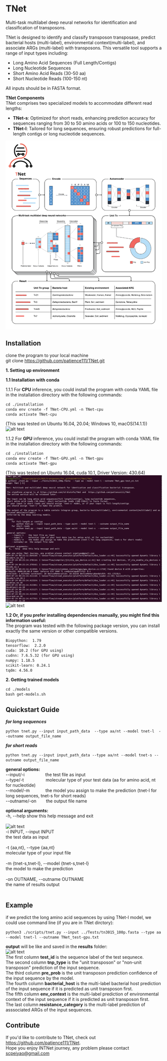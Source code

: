 TNet
=====
Multi-task multilabel deep neural networks for identification and classification of transposons.

TNet is designed to identify and classify transposon transposase, predict bacterial hosts (multi-label), environmental context(multi-label), and associate ARGs (multi-label) with transposons. This versatile tool supports a range of input types including:
* Long Amino Acid Sequences (Full Length/Contigs)
* Long Nucleotide Sequences
* Short Amino Acid Reads (30-50 aa)
* Short Nucleotide Reads (100-150 nt)

All inputs should be in FASTA format.

**TNet Components**\
TNet comprises two specialized models to accommodate different read lengths:
* **TNet-s**: Optimized for short reads, enhancing prediction accuracy for sequences ranging from 30 to 50 amino acids or 100 to 150 nucleotides.
* **TNet-l**: Tailored for long sequences, ensuring robust predictions for full-length contigs or long nucleotide sequences.

![alt text](https://github.com/patience111/TNet/blob/master/pics/TNet_graphic_abstract-logo_250328.png)

Installation
------------
clone the program to your local machine\
git clone https://github.com/patience111/TNet.git


**1. Setting up environment**


**1.1 Installation with conda**


1.1.1 For **CPU** inference, you could install the program with conda YAML file in the installation directory with the following commands:

```
cd ./installation 
conda env create -f TNet-CPU.yml -n TNet-cpu
conda activate TNet-cpu
```

(This was tested on Ubuntu 16.04, 20.04; Windows 10, macOS(14.1.1))\
 ![alt text](https://github.com/patience111/TNet/blob/master/pics/TNet-cpu_test_e2.jpg)

  1.1.2 For **GPU** inference, you could install the program with conda YAML file in the installation directory with the following commands:</br>
```
cd ./installation
conda env create -f TNet-GPU.yml -n TNet-gpu
conda activate TNet-gpu
```
(This was tested on Ubuntu 16.04, cuda 10.1, Driver Version: 430.64)\
    ![alt text](https://github.com/patience111/TNet/blob/master/pics/TNet_gpu-test_p1.jpg)
    ![alt text](https://github.com/patience111/TNet/blob/master/pics/TNet_gpu-test_p2.jpg)


**1.2 Or, if you prefer installing dependencies manually, you might find this information useful:**\
The program was tested with the following package version, you can install exactly the same version or other compatible versions.
```
Biopython:  1.79
tensorflow:  2.2.0 
cuda: 10.2 (for GPU using)
cudnn: 7.6.5.32 (for GPU using)
numpy: 1.18.5
scikit-learn: 0.24.1
tqdm: 4.56.0
```
**2. Getting trained models**

```   
cd ./models
bash get-models.sh
```
Quickstart Guide
----------------
***for long sequences***

```
python tnet.py --input input_path_data  --type aa/nt --model tnet-l  --outname output_file_name
```
***for short reads***

```
python tnet.py --input input_path_data --type aa/nt --model tnet-s --outname output_file_name
```

**general options:**</br>
     --input/-i&nbsp;&nbsp;&nbsp;&nbsp;&nbsp;&nbsp;&nbsp;&nbsp;&nbsp;&nbsp;&nbsp;&nbsp;&nbsp;&nbsp;&nbsp;&nbsp;&nbsp;the test file as input </br>
     --type/-t &nbsp;&nbsp;&nbsp;&nbsp;&nbsp;&nbsp;&nbsp;&nbsp;&nbsp;&nbsp;&nbsp;&nbsp;&nbsp;&nbsp;&nbsp;&nbsp;&nbsp;molecular type of your test data (aa for amino acid, nt for nucleotide)</br>
     --model/-m&nbsp;&nbsp;&nbsp;&nbsp;&nbsp;&nbsp;&nbsp;&nbsp;&nbsp;&nbsp;&nbsp;&nbsp;&nbsp;the model you assign to make the prediction (tnet-l for long sequences, tnet-s for short reads) </br>
     --outname/-on&nbsp;&nbsp;&nbsp;&nbsp;&nbsp;&nbsp;&nbsp;&nbsp;the output file name </br>


**optional arguments:**</br>
  -h, --help            show this help message and exit</br></br>
  ![alt text](https://github.com/patience111/TNet/blob/master/pics/TNet_help-page_e2.jpg)</br>
  -i INPUT, --input INPUT </br>
                        the test data as input </br></br>
  -t {aa,nt}, --type {aa,nt} </br>
                        molecular type of your input file </br></br>
  -m {tnet-s,tnet-l}, --model {tnet-s,tnet-l} </br>
                        the model to make the prediction </br></br>
  -on OUTNAME, --outname OUTNAME </br>
                        the name of results output </br></br>


Example
----------
if we predict the long amino acid sequences by using TNet-l model, we could use command line (if you are in TNet dirctory):
```
python3 ./scripts/tnet.py --input ../Tests/tn3015_100p.fasta --type aa --model tnet-l --outname TNet_test-gpu.txt
```
**output** will be like and saved in the **results** folder: </br>
![alt text](https://github.com/patience111/TNet/blob/master/pics/TNet_gpuTest_lsaa.jpg)</br>
The first column **test_id** is the sequence label of the test sequnece.</br>
The second column **tnp_type** is the "unit transposon" or "non-unit transposon" prediction of the input sequence.\
The third column **pre_prob** is the unit transposon prediction confidence of the input sequence by the model.\
The fourth column **bacterial_host** is the multi-label bacterial host prediction of the input sequence if it is predicted as unit transposon first.\
The fifth column **env_context** is the multi-label prediction of environmental context of the input sequence if it is predicted as unit transposon first.\
The last column **resistance_category** is the multi-label prediction of asssociated ARGs of the input sequences.

Contribute
----------

If you'd like to contribute to TNet, check out https://github.com/patience111/TNet. \
Hope you enjoy INTNet journey, any problem please contact scpeiyao@gmail.com  
    

